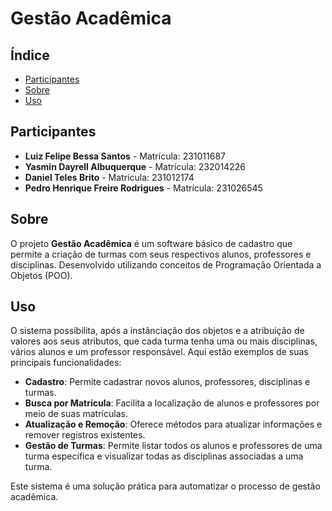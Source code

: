 # Gestão Acadêmica

## Índice

- [Participantes](#participantes)
- [Sobre](#sobre)
- [Uso](#uso)

## Participantes

- **Luiz Felipe Bessa Santos** - Matrícula: 231011687
- **Yasmin Dayrell Albuquerque** - Matrícula: 232014226
- **Daniel Teles Brito** - Matrícula: 231012174
- **Pedro Henrique Freire Rodrigues** - Matrícula: 231026545


## Sobre

O projeto **Gestão Acadêmica** é um software básico de cadastro que permite a criação de turmas com seus respectivos alunos, professores e disciplinas. Desenvolvido utilizando conceitos de Programação Orientada a Objetos (POO).



## Uso

O sistema possibilita, após a instânciação dos objetos e a atribuição de valores aos seus atributos, que cada turma tenha uma ou mais disciplinas, vários alunos e um professor responsável. Aqui estão exemplos de suas principais funcionalidades:

- **Cadastro**: Permite cadastrar novos alunos, professores, disciplinas e turmas.
- **Busca por Matrícula**: Facilita a localização de alunos e professores por meio de suas matrículas.
- **Atualização e Remoção**: Oferece métodos para atualizar informações e remover registros existentes.
- **Gestão de Turmas**: Permite listar todos os alunos e professores de uma turma específica e visualizar todas as disciplinas associadas a uma turma.

Este sistema é uma solução prática para automatizar o processo de gestão acadêmica.

